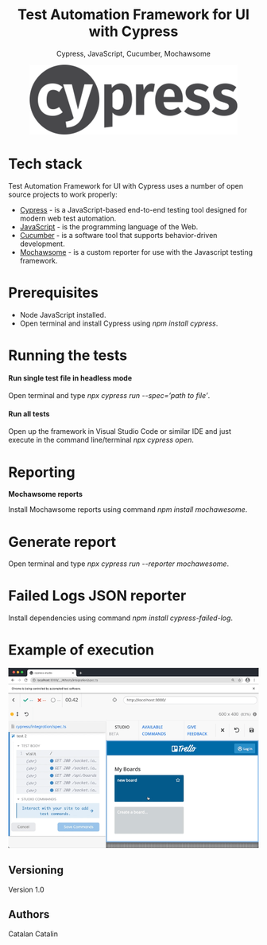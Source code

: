 <h1 align="center">
Test Automation Framework for UI with Cypress
</h1>
<p align="center">
Cypress, JavaScript, Cucumber, Mochawsome
</p>

<p align="center">
<img src="https://github.com/catalyn98/TestAutomationFrameworkWithCypress/blob/main/cypress.png" />
</p>

# Tech stack
Test Automation Framework for UI with Cypress uses a number of open source projects to work properly:
* [Cypress](https://www.cypress.io) - is a JavaScript-based end-to-end testing tool designed for modern web test automation.
* [JavaScript](https://www.w3schools.com/js/) - is the programming language of the Web.
* [Cucumber](https://cucumber.io) - is a software tool that supports behavior-driven development.
* [Mochawsome](https://www.npmjs.com/package/mochawesome) - is a custom reporter for use with the Javascript testing framework.

# Prerequisites

* Node JavaScript installed.
* Open terminal and install Cypress using *npm install cypress*.

# Running the tests

#### Run single test file in headless mode
Open terminal and type *npx cypress run --spec=’path to file’*.

#### Run all tests 
Open up the framework in Visual Studio Code or similar IDE and just execute in the command line/terminal *npx cypress open*.

# Reporting

**Mochawsome reports**

Install Mochawsome reports using command  *npm install mochawesome*.

# Generate report  

Open terminal and type *npx cypress run --reporter mochawesome*.

# Failed Logs JSON reporter

Install dependencies using command *npm install cypress-failed-log*.

# Example of execution
<p align="center">
<img src="https://github.com/catalyn98/TestAutomationFrameworkWithCypress/blob/main/execute.png" />
</p>

## Versioning

Version 1.0

## Authors
Catalan Catalin
